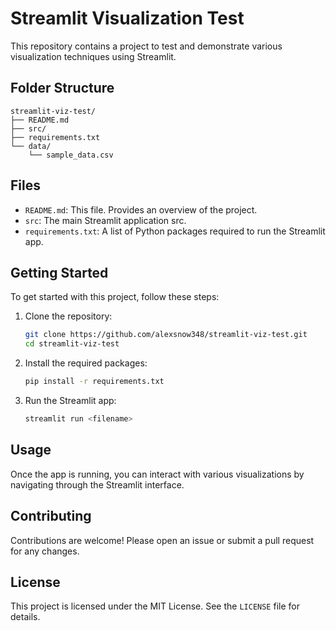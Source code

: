 # Streamlit Visualization Test

This repository contains a project to test and demonstrate various visualization techniques using Streamlit.

## Folder Structure

```
streamlit-viz-test/
├── README.md
├── src/
├── requirements.txt
└── data/
    └── sample_data.csv
```

## Files

- `README.md`: This file. Provides an overview of the project.
- `src`: The main Streamlit application src.
- `requirements.txt`: A list of Python packages required to run the Streamlit app.


## Getting Started

To get started with this project, follow these steps:

1. Clone the repository:
    ```sh
    git clone https://github.com/alexsnow348/streamlit-viz-test.git
    cd streamlit-viz-test
    ```

2. Install the required packages:
    ```sh
    pip install -r requirements.txt
    ```

3. Run the Streamlit app:
    ```sh
    streamlit run <filename>
    ```

## Usage

Once the app is running, you can interact with various visualizations by navigating through the Streamlit interface.

## Contributing

Contributions are welcome! Please open an issue or submit a pull request for any changes.

## License

This project is licensed under the MIT License. See the `LICENSE` file for details.